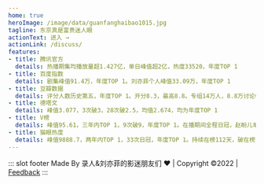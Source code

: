 ```yaml
---
home: true
heroImage: /image/data/guanfanghaibao1015.jpg
tagline: 东京真是富贵迷人眼
actionText: 进入 →
actionLink: /discuss/
features:
- title: 腾讯官方
  details: 热播期集均播放量超1.427亿，单日峰值超2亿，热度33520，年度TOP 1
- title: 百度指数
  details: 剧集峰值91.4万，年度TOP 1。刘亦菲个人峰值33.09万，年度TOP 1
- title: 豆瓣数据
  details: 评分人数历史第五，年度TOP 1。开分8.3，最高8.8。专组14万人，8.8万讨论帖，讨论量影视剧TOP 1
- title: 德塔文
  details: 峰值3.077，3次破3，28次破2.5，均值2.674，均为年度TOP 1
- title: V榜
  details: 峰值95.61，三年内TOP 1，9次破9，年度TOP 1。在播期间全程日冠，赵盼儿单人破9
- title: 猫眼热度
  details: 峰值9888.7，两年内TOP 1，33次日冠，年度TOP 1。持续在榜112天，破在榜天数历史纪录
---
```



::: slot footer
Made By 录人&刘亦菲的影迷朋友们 ❤️ | Copyright ©2022 | [Feedback](https://www.douban.com/group/topic/276689884/?_i=5716003Rn8heGv)
:::
